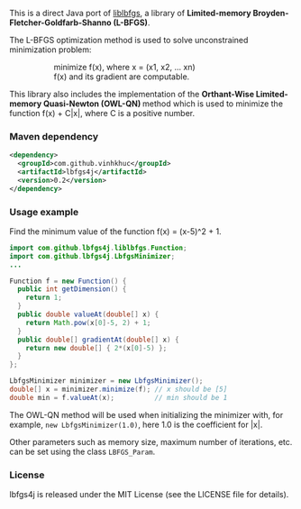This is a direct Java port of [liblbfgs](http://www.chokkan.org/software/liblbfgs/), a library of <strong>Limited-memory Broyden-Fletcher-Goldfarb-Shanno (L-BFGS)</strong>.

The L-BFGS optimization method is used to solve unconstrained minimization problem:
<p>
&nbsp; &nbsp; &nbsp; &nbsp; &nbsp; &nbsp; &nbsp; &nbsp; &nbsp; &nbsp;
minimize f(x), where x = (x1, x2, ... xn) <br>
&nbsp; &nbsp; &nbsp; &nbsp; &nbsp; &nbsp; &nbsp; &nbsp; &nbsp; &nbsp;
f(x) and its gradient are computable.
</p>

This library also includes the implementation of the <strong>Orthant-Wise Limited-memory Quasi-Newton (OWL-QN) </strong> method which is used to minimize the function f(x) + C|x|, where C is a positive number.

### Maven dependency
```xml
<dependency>
  <groupId>com.github.vinhkhuc</groupId>
  <artifactId>lbfgs4j</artifactId>
  <version>0.2</version>
</dependency>
```

### Usage example
Find the minimum value of the function f(x) = (x-5)^2 + 1.
```java
import com.github.lbfgs4j.liblbfgs.Function;
import com.github.lbfgs4j.LbfgsMinimizer;
...

Function f = new Function() {
  public int getDimension() {
    return 1;
  }
  public double valueAt(double[] x) {
    return Math.pow(x[0]-5, 2) + 1;
  }
  public double[] gradientAt(double[] x) {
    return new double[] { 2*(x[0]-5) };
  }
};

LbfgsMinimizer minimizer = new LbfgsMinimizer();
double[] x = minimizer.minimize(f); // x should be [5]
double min = f.valueAt(x);          // min should be 1
```

The OWL-QN method will be used when initializing the minimizer with, for example, ```new LbfgsMinimizer(1.0)```, here 1.0 is the coefficient for |x|.

Other parameters such as memory size, maximum number of iterations, etc. can be set using the class ```LBFGS_Param```. 

### License

lbfgs4j is released under the MIT License (see the LICENSE file for details).
